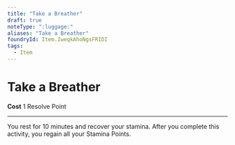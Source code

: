```yaml
---
title: "Take a Breather"
draft: true
noteType: ":luggage:"
aliases: "Take a Breather"
foundryId: Item.IweqkAhoNgsFRIDI
tags:
  - Item
---
```


# Take a Breather

**Cost** 1 Resolve Point

* * *

You rest for 10 minutes and recover your stamina. After you complete this activity, you regain all your Stamina Points.
